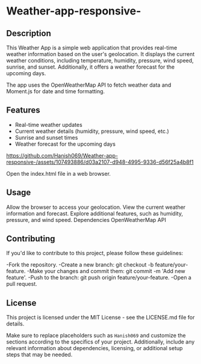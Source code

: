 # Weather-app-responsive-

## Description

This Weather App is a simple web application that provides real-time weather information based on the user's geolocation. It displays the current weather conditions, including temperature, humidity, pressure, wind speed, sunrise, and sunset. Additionally, it offers a weather forecast for the upcoming days.

The app uses the OpenWeatherMap API to fetch weather data and Moment.js for date and time formatting.

## Features

- Real-time weather updates
- Current weather details (humidity, pressure, wind speed, etc.)
- Sunrise and sunset times
- Weather forecast for the upcoming days



https://github.com/Hanish069/Weather-app-responsive-/assets/107493886/d03a2107-d948-4995-9336-d56f25a4b8f1


Open the index.html file in a web browser.
## Usage
Allow the browser to access your geolocation.
View the current weather information and forecast.
Explore additional features, such as humidity, pressure, and wind speed.
Dependencies
OpenWeatherMap API

## Contributing
If you'd like to contribute to this project, please follow these guidelines:

-Fork the repository.
-Create a new branch: git checkout -b feature/your-feature.
-Make your changes and commit them: git commit -m 'Add new feature'.
-Push to the branch: git push origin feature/your-feature.
-Open a pull request.

## License
This project is licensed under the MIT License - see the LICENSE.md file for details.

Make sure to replace placeholders such as `Hanish069` and customize the sections according to the specifics of your project. Additionally, include any relevant information about dependencies, licensing, or additional setup steps that may be needed.

